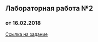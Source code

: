 ## Лабораторная работа №2
### от 16.02.2018

[Ссылка на задание](https://github.com/GossJS/js_starters1/tree/16022015)
